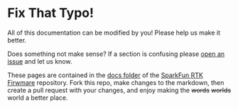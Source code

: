 # Fix That Typo!

All of this documentation can be modified by you! Please help us make it better.

Does something not make sense? If a section is confusing please [open an issue](https://github.com/sparkfun/SparkFun_RTK_Firmware/issues) and let us know.

These pages are contained in the [docs folder](https://github.com/sparkfun/SparkFun_RTK_Firmware/tree/main/docs) of the [SparkFun RTK Firwmare](https://github.com/sparkfun/SparkFun_RTK_Firmware) repository. Fork this repo, make changes to the markdown, then create a pull request with your changes, and enjoy making the ~~words~~ ~~worlds~~ world a better place.